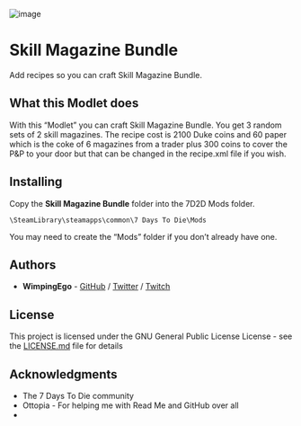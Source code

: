 ![image](https://i.imgur.com/Xnn0x02.png)

# Skill Magazine Bundle

Add recipes so you can craft Skill Magazine Bundle.

## What this Modlet does

With this “Modlet” you can craft Skill Magazine Bundle.
You get 3 random sets of 2 skill magazines. The recipe cost is 2100 Duke coins and 60 paper which is the coke of 6 magazines from a trader plus 300 coins to cover the P&P to your door
but that can be changed in the recipe.xml file if you wish.

## Installing

Copy the **Skill Magazine Bundle** folder into the 7D2D Mods folder.

```
\SteamLibrary\steamapps\common\7 Days To Die\Mods
```

You may need to create the “Mods” folder if you don’t already have one.

## Authors

* **WimpingEgo** - [GitHub](https://github.com/wimpingego) / [Twitter](https://twitter.com/Ego_YT) / [Twitch](https://twitch.tv/wimpingego)

## License

This project is licensed under the GNU General Public License License - see the [LICENSE.md](https://github.com/Wimpingego/7-Days-To-Die/blob/master/LICENSE) file for details

## Acknowledgments

* The 7 Days To Die community
* Ottopia - For helping me with Read Me and GitHub over all
*
